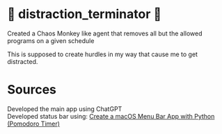 # 🚧 distraction_terminator 🚧
Created a Chaos Monkey like agent that removes all but the allowed programs on a given schedule

This is supposed to create hurdles in my way that cause me to get distracted. 

# Sources
Developed the main app using ChatGPT  
Developed status bar using: [Create a macOS Menu Bar App with Python (Pomodoro Timer)](https://camillovisini.com/coding/create-macos-menu-bar-app-pomodoro)
